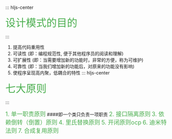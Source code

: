 ::: hljs-center

<font color=#4CAF50 size=6 > 设计模式的目的 </font>

:::
1. 提高代码重用性
2. 可读性  (即：编程规范性, 便于其他程序员的阅读和理解)
3. 可扩展性  (即：当需要增加新的功能时，非常的方便，称为可维护) 
4. 可靠性  (即：当我们增加新的功能后，对原来的功能没有影响) 
5. 使程序呈现高内聚，低耦合的特性 
::: hljs-center

<font color=#4CAF50 size=6 > 七大原则 </font>

:::

<font color=#4CAF50 size=4>1. 单一职责原则</font>
####即一个类只负责一项职责
<font color=#4CAF50 size=4>2. 接口隔离原则</font>
<font color=#4CAF50 size=4>3. 依赖倒转（倒置）原则</font>
<font color=#4CAF50 size=4>4. 里氏替换原则</font>
<font color=#4CAF50 size=4>5. 开闭原则ocp</font>
<font color=#4CAF50 size=4>6. 迪米特法则</font>
<font color=#4CAF50 size=4>7. 合成复用原则</font>
